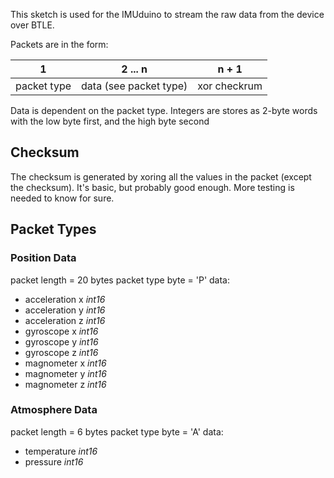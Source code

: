 This sketch is used for the IMUduino to stream the raw data from the device over
BTLE.

Packets are in the form:

| 1           | 2 ... n                | n + 1        |
|:-----------:|:----------------------:|:------------:|
| packet type | data (see packet type) | xor checkrum |

Data is dependent on the packet type.  Integers are stores as 2-byte words with the
low byte first, and the high byte second

## Checksum

The checksum is generated by xoring all the values in the packet (except the checksum).
It's basic, but probably good enough.  More testing is needed to know for sure.

## Packet Types

### Position Data

packet length = 20 bytes
packet type byte = 'P'
data:

* acceleration x *int16*
* acceleration y *int16*
* acceleration z *int16*
* gyroscope x *int16*
* gyroscope y *int16*
* gyroscope z *int16*
* magnometer x *int16*
* magnometer y *int16*
* magnometer z *int16*

### Atmosphere Data

packet length = 6 bytes
packet type byte = 'A'
data:

* temperature *int16*
* pressure *int16*
